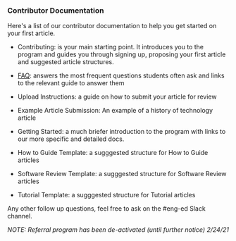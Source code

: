 ### Contributor Documentation

Here's a list of our contributor documentation to help you get started on your first article.

- Contributing: is your main starting point. It introduces you to the program and guides you through signing up, proposing your first article and suggested article structures.

- [FAQ](https://github.com/section-engineering-education/engineering-education/blob/master/new_contributors/FAQ.md): answers the most frequent questions students often ask and links to the relevant guide to answer them

- Upload Instructions: a guide on how to submit your article for review

- Example Article Submission: An example of a history of technology article

- Getting Started: a much briefer introduction to the program with links to our more specific and detailed docs.

- How to Guide Template: a sugggested structure for How to Guide articles

- Software Review Template: a sugggested structure for Software Review articles

- Tutorial Template: a sugggested structure for Tutorial articles

Any other follow up questions, feel free to ask on the #eng-ed Slack channel.

*NOTE: Referral program has been de-activated (until further notice) 2/24/21*
